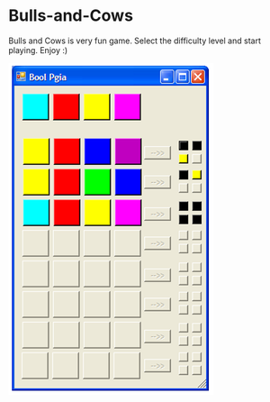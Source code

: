 # Bulls-and-Cows

Bulls and Cows is very fun game.
Select the difficulty level and start playing.
Enjoy :)

![snapshot](https://github.com/Moranoy/Bulls-and-Cows/blob/master/snapshot.PNG?raw=true)
